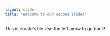 ```yaml
---
layout: slide
title: "Welcome to our second slide!"
---
```

This is rkuate's file
Use the left arrow to go back!